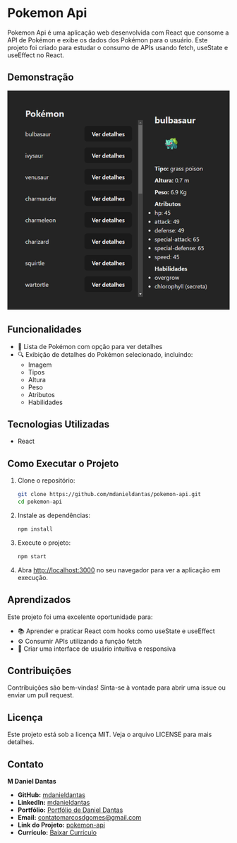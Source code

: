 # Pokemon Api

Pokemon Api é uma aplicação web desenvolvida com React que consome a API de Pokémon e exibe os dados dos Pokémon para o usuário. Este projeto foi criado para estudar o consumo de APIs usando fetch, useState e useEffect no React.

## Demonstração

![Exemplo de Pokémon](./public/image.png)

## Funcionalidades

- 🐾 Lista de Pokémon com opção para ver detalhes
- 🔍 Exibição de detalhes do Pokémon selecionado, incluindo:
  - Imagem
  - Tipos
  - Altura
  - Peso
  - Atributos
  - Habilidades

## Tecnologias Utilizadas

- React

## Como Executar o Projeto

1. Clone o repositório:

    ```bash
    git clone https://github.com/mdanieldantas/pokemon-api.git
    cd pokemon-api
    ```

2. Instale as dependências:

    ```bash
    npm install
    ```

3. Execute o projeto:

    ```bash
    npm start
    ```

4. Abra [http://localhost:3000](http://localhost:3000) no seu navegador para ver a aplicação em execução.

## Aprendizados

Este projeto foi uma excelente oportunidade para:

- 📚 Aprender e praticar React com hooks como useState e useEffect
- ⚙️ Consumir APIs utilizando a função fetch
- 🎨 Criar uma interface de usuário intuitiva e responsiva



## Contribuições

Contribuições são bem-vindas! Sinta-se à vontade para abrir uma issue ou enviar um pull request.

## Licença

Este projeto está sob a licença MIT. Veja o arquivo LICENSE para mais detalhes.

## Contato

**M Daniel Dantas**

- **GitHub:** [mdanieldantas](https://github.com/mdanieldantas)
- **LinkedIn:** [mdanieldantas](https://www.linkedin.com/in/mdanieldantas)
- **Portfólio:** [Portfólio de Daniel Dantas](https://danieldantasdev.vercel.app)
- **Email:** [contatomarcosdgomes@gmail.com](mailto:contatomarcosdgomes@gmail.com)
- **Link do Projeto:** [pokemon-api](https://github.com/mdanieldantas/pokemon-api)
- **Currículo:** [Baixar Currículo](https://drive.google.com/file/d/1Z_tqBv6kg4wkDAQHAvY3lcuVSq3rabTt/view?usp=drive_link)
